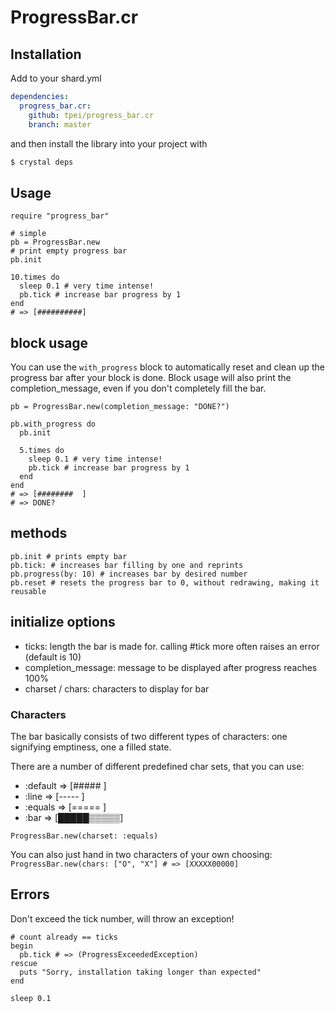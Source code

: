 # ProgressBar.cr

## Installation

Add to your shard.yml

```yaml
dependencies:
  progress_bar.cr:
    github: tpei/progress_bar.cr
    branch: master
```

and then install the library into your project with

```bash
$ crystal deps
```

## Usage

```crystal
require "progress_bar"

# simple
pb = ProgressBar.new
# print empty progress bar
pb.init

10.times do
  sleep 0.1 # very time intense!
  pb.tick # increase bar progress by 1
end
# => [##########]
```

## block usage

You can use the `with_progress` block to automatically reset and clean
up the progress bar after your block is done.
Block usage will also print the completion_message, even if you don't
completely fill the bar.

```crystal
pb = ProgressBar.new(completion_message: "DONE?")

pb.with_progress do
  pb.init

  5.times do
    sleep 0.1 # very time intense!
    pb.tick # increase bar progress by 1
  end
end
# => [########  ]
# => DONE?
```

## methods
```
pb.init # prints empty bar
pb.tick: # increases bar filling by one and reprints
pb.progress(by: 10) # increases bar by desired number
pb.reset # resets the progress bar to 0, without redrawing, making it
reusable
```

## initialize options

- ticks: length the bar is made for. calling #tick more often raises an
  error (default is 10)
- completion_message: message to be displayed after progress reaches
  100%
- charset / chars: characters to display for bar

### Characters

The bar basically consists of two different types of characters: one
signifying emptiness, one a filled state.

There are a number of different predefined char sets, that you can use:
- :default => [#####     ]
- :line    => [-----     ]
- :equals  => [=====     ]
- :bar     => [█████▒▒▒▒▒]

`ProgressBar.new(charset: :equals)`

You can also just hand in two characters of your own choosing:
`ProgressBar.new(chars: ["O", "X"] # => [XXXXX00000]`

## Errors

Don't exceed the tick number, will throw an exception!

```crystal
# count already == ticks
begin
  pb.tick # => (ProgressExceededException)
rescue
  puts "Sorry, installation taking longer than expected"
end

sleep 0.1
```
